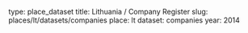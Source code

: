 type: place_dataset
title: Lithuania / Company Register
slug: places/lt/datasets/companies
place: lt
dataset: companies
year: 2014

